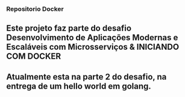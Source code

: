 ### Repositorio Docker ###
## Este projeto faz parte do desafio Desenvolvimento de Aplicações Modernas e Escaláveis com Microsserviços & INICIANDO COM DOCKER ##
## Atualmente esta na parte 2 do desafio, na entrega de um hello world em golang.

